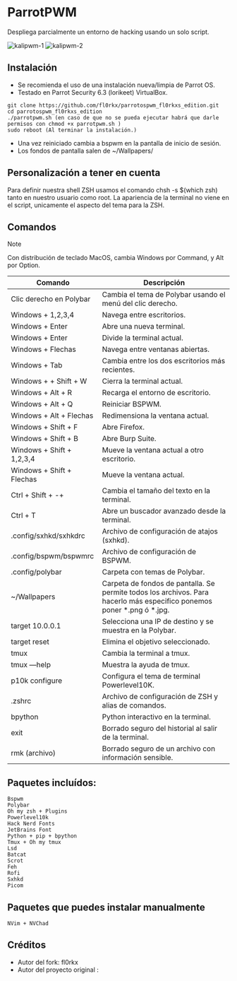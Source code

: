 # ParrotPWM

Despliega parcialmente un entorno de hacking usando un solo script.

![kalipwm-1](https://github.com/user-attachments/assets/0e11571f-7c71-416f-9bb8-32ab9c47d015)
![kalipwm-2](https://github.com/user-attachments/assets/b67853d2-922d-4303-90a8-4fbc2564555a)

## Instalación

- Se recomienda el uso de una instalación nueva/limpia de Parrot OS.
- Testado en Parrot Security 6.3 (lorikeet) VirtualBox.

```
git clone https://github.com/fl0rkx/parrotospwm_fl0rkxs_edition.git
cd parrotospwm_fl0rkxs_edition
./parrotpwm.sh (en caso de que no se pueda ejecutar habrá que darle permisos con chmod +x parrotpwm.sh )
sudo reboot (Al terminar la instalación.)
```
- Una vez reiniciado cambia a bspwm en la pantalla de inicio de sesión.
- Los fondos de pantalla salen de  ~/Wallpapers/

## Personalización a tener en cuenta
Para definir nuestra shell ZSH usamos el comando chsh -s $(which zsh) tanto en nuestro usuario como root.
La apariencia de la terminal no viene en el script, unicamente el aspecto del tema para la ZSH.
  
## Comandos

> [!NOTE]
> Con distribución de teclado MacOS, cambia Windows por Command, y Alt por Option.

| Comando                     | Descripción                                                 |
|-----------------------------|-------------------------------------------------------------|
| Clic derecho en Polybar     | Cambia el tema de Polybar usando el menú del clic derecho.  |
| Windows + 1,2,3,4           | Navega entre escritorios.                                   |
| Windows + Enter             | Abre una nueva terminal.                                    |
| Windows + Enter             | Divide la terminal actual.                                  |
| Windows + Flechas           | Navega entre ventanas abiertas.                             |
| Windows + Tab               | Cambia entre los dos escritorios más recientes.             |
| Windows + + Shift + W       | Cierra la terminal actual.                                  |
| Windows + Alt + R           | Recarga el entorno de escritorio.                           |
| Windows + Alt + Q           | Reiniciar BSPWM.                                            |
| Windows + Alt + Flechas     | Redimensiona la ventana actual.                             |
| Windows + Shift + F         | Abre Firefox.                                               |
| Windows + Shift + B         | Abre Burp Suite.                                            |
| Windows + Shift + 1,2,3,4   | Mueve la ventana actual a otro escritorio.                  |
| Windows + Shift + Flechas   | Mueve la ventana actual.                                    |
| Ctrl + Shift + -+           | Cambia el tamaño del texto en la terminal.                  |
| Ctrl + T                    | Abre un buscador avanzado desde la terminal.                |
| .config/sxhkd/sxhkdrc       | Archivo de configuración de atajos (sxhkd).                 |
| .config/bspwm/bspwmrc       | Archivo de configuración de BSPWM.                          |
| .config/polybar             | Carpeta con temas de Polybar.                               |
| ~/Wallpapers                | Carpeta de fondos de pantalla. Se permite todos los archivos. Para hacerlo más especifico ponemos poner *.png ó *.jpg. |
| target 10.0.0.1             | Selecciona una IP de destino y se muestra en la Polybar.    |
| target reset                | Elimina el objetivo seleccionado.                           |
| tmux                        | Cambia la terminal a tmux.                                  |
| tmux —help                  | Muestra la ayuda de tmux.                                   |
| p10k configure              | Configura el tema de terminal Powerlevel10K.                |
| .zshrc                      | Archivo de configuración de ZSH y alias de comandos.        |
| bpython                     | Python interactivo en la terminal.                          |
| exit                        | Borrado seguro del historial al salir de la terminal.       |
| rmk (archivo)               | Borrado seguro de un archivo con información sensible.      |

## Paquetes incluídos:

```
Bspwm
Polybar
Oh my zsh + Plugins
Powerlevel10k
Hack Nerd Fonts
JetBrains Font
Python + pip + bpython
Tmux + Oh my tmux
Lsd
Batcat
Scrot
Feh
Rofi
Sxhkd
Picom
```
## Paquetes que puedes instalar manualmente
```
NVim + NVChad

```
## Créditos
- Autor del fork:       fl0rkx
- Autor del proyecto original :  
